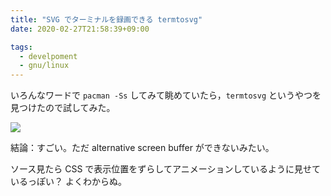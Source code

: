 ```yaml
---
title: "SVG でターミナルを録画できる termtosvg"
date: 2020-02-27T21:58:39+09:00

tags:
  - develpoment
  - gnu/linux
---
```


いろんなワードで `pacman -Ss` してみて眺めていたら，`termtosvg` というやつを
見つけたので試してみた。

![](/images/20200227-termtosvg/capture.svg)

結論：すごい。ただ alternative screen buffer ができないみたい。

ソース見たら CSS で表示位置をずらしてアニメーションしているように見せているっぽい？
よくわからぬ。
